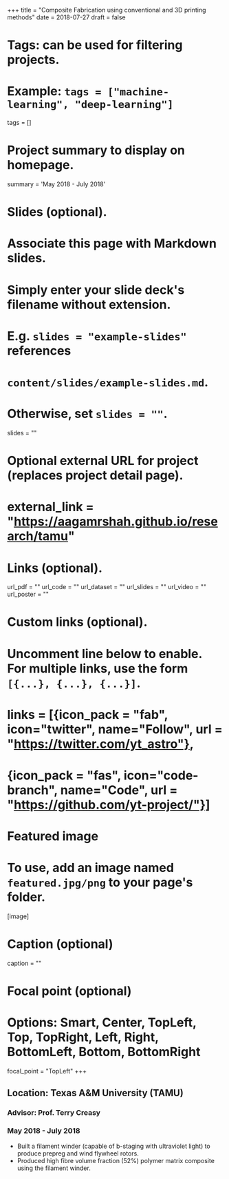 +++
title = "Composite Fabrication using conventional and 3D printing methods"
date = 2018-07-27
draft = false

# Tags: can be used for filtering projects.
# Example: `tags = ["machine-learning", "deep-learning"]`
tags = []

# Project summary to display on homepage.
summary = 'May 2018 - July 2018'

# Slides (optional).
#   Associate this page with Markdown slides.
#   Simply enter your slide deck's filename without extension.
#   E.g. `slides = "example-slides"` references 
#   `content/slides/example-slides.md`.
#   Otherwise, set `slides = ""`.
slides = ""

# Optional external URL for project (replaces project detail page).
# external_link = "https://aagamrshah.github.io/research/tamu"

# Links (optional).
url_pdf = ""
url_code = ""
url_dataset = ""
url_slides = ""
url_video = ""
url_poster = ""

# Custom links (optional).
#   Uncomment line below to enable. For multiple links, use the form `[{...}, {...}, {...}]`.
# links = [{icon_pack = "fab", icon="twitter", name="Follow", url = "https://twitter.com/yt_astro"},
#          {icon_pack = "fas", icon="code-branch", name="Code", url = "https://github.com/yt-project/"}]

# Featured image
# To use, add an image named `featured.jpg/png` to your page's folder. 
[image]
  # Caption (optional)
  caption = ""

  # Focal point (optional)
  # Options: Smart, Center, TopLeft, Top, TopRight, Left, Right, BottomLeft, Bottom, BottomRight
  focal_point = "TopLeft"
+++
## Location: Texas A&M University (TAMU)
### Advisor: Prof. Terry Creasy
### May 2018 - July 2018
- Built a filament winder (capable of b-staging with ultraviolet light) to produce prepreg and wind flywheel rotors.
- Produced high fibre volume fraction (52%) polymer matrix composite using the filament winder.